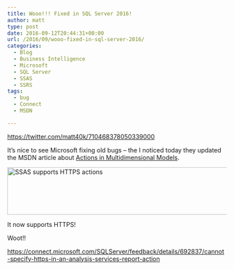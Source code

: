 ```yaml
---
title: Wooo!!! Fixed in SQL Server 2016!
author: matt
type: post
date: 2016-09-12T20:44:31+00:00
url: /2016/09/wooo-fixed-in-sql-server-2016/
categories:
  - Blog
  - Business Intelligence
  - Microsoft
  - SQL Server
  - SSAS
  - SSRS
tags:
  - bug
  - Connect
  - MSDN

---
```

https://twitter.com/matt40k/710468378050339000

It&#8217;s nice to see Microsoft fixing old bugs &#8211; the I noticed today they updated the MSDN article about <a href="https://msdn.microsoft.com/en-gb/library/ms175345.aspx" target="_blank" rel="nofollow">Actions in Multidimensional Models</a>.

<a href="//matt40k.uk/img/2016/09/https-support.png" target="_blank" rel="nofollow"><img class="alignnone size-full wp-image-855" src="//matt40k.uk/img/2016/09/https-support.png" alt="SSAS supports HTTPS actions" width="589" height="109" srcset="https://publish.matt40k.uk/wp-content/uploads/2016/09/https-support.png 589w, https://publish.matt40k.uk/wp-content/uploads/2016/09/https-support-300x56.png 300w" sizes="(max-width: 589px) 100vw, 589px" /></a>

It now supports HTTPS!

Woot!!

<a href="https://connect.microsoft.com/SQLServer/feedback/details/692837/cannot-specify-https-in-an-analysis-services-report-action" target="_blank" rel="nofollow">https://connect.microsoft.com/SQLServer/feedback/details/692837/cannot-specify-https-in-an-analysis-services-report-action</a>

&nbsp;

&nbsp;

&nbsp;
